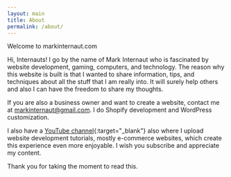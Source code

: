 ```yaml
---
layout: main
title: About
permalink: /about/
---
```


Welcome to markinternaut.com

Hi, Internauts! I go by the name of Mark Internaut who is fascinated by website development, gaming, computers, and technology. The reason why this website is built is that I wanted to share information, tips, and techniques about all the stuff that I am really into. It will surely help others and also I can have the freedom to share my thoughts.

If you are also a business owner and want to create a website, contact me at [markinternaut@gmail.com](mailto:markinternaut@gmail.com). I do Shopify development and WordPress customization.

I also have a [YouTube channel](https://www.youtube.com/@markinternaut){:target="_blank"} also where I upload website development tutorials, mostly e-commerce websites, which create this experience even more enjoyable. I wish you subscribe and appreciate my content.

Thank you for taking the moment to read this.
